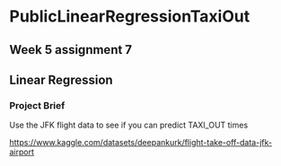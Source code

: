 # PublicLinearRegressionTaxiOut

## Week 5 assignment 7

## Linear Regression

### Project Brief
Use the JFK flight data to see if you can predict TAXI_OUT times

https://www.kaggle.com/datasets/deepankurk/flight-take-off-data-jfk-airport
